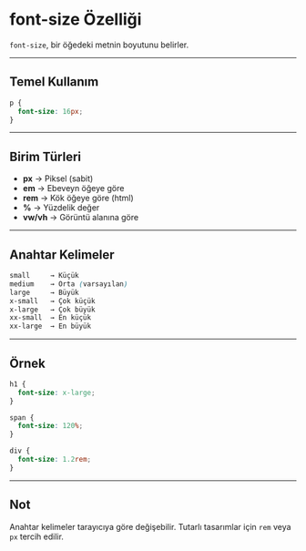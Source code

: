 # font-size Özelliği

`font-size`, bir öğedeki metnin boyutunu belirler.

---

## Temel Kullanım

```css
p {
  font-size: 16px;
}
```

---

## Birim Türleri

- **px** → Piksel (sabit)
- **em** → Ebeveyn öğeye göre
- **rem** → Kök öğeye göre (html)
- **%** → Yüzdelik değer
- **vw/vh** → Görüntü alanına göre

---

## Anahtar Kelimeler

```css
small     → Küçük
medium    → Orta (varsayılan)
large     → Büyük
x-small   → Çok küçük
x-large   → Çok büyük
xx-small  → En küçük
xx-large  → En büyük
```

---

## Örnek

```css
h1 {
  font-size: x-large;
}

span {
  font-size: 120%;
}

div {
  font-size: 1.2rem;
}
```

---

## Not

Anahtar kelimeler tarayıcıya göre değişebilir. Tutarlı tasarımlar için `rem` veya `px` tercih edilir.
